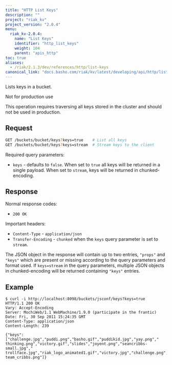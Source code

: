 ```yaml
---
title: "HTTP List Keys"
description: ""
project: "riak_kv"
project_version: "2.0.4"
menu:
  riak_kv-2.0.4:
    name: "List Keys"
    identifier: "http_list_keys"
    weight: 104
    parent: "apis_http"
toc: true
aliases:
  - /riak/2.1.3/dev/references/http/list-keys
canonical_link: "docs.basho.com/riak/kv/latest/developing/api/http/list-keys"
---
```


Lists keys in a bucket.

<div class="note">
<div class="title">Not for production use</div>

This operation requires traversing all keys stored in the cluster and should not be used in production.

</div>

## Request

```bash
GET /buckets/bucket/keys?keys=true    # List all keys
GET /buckets/bucket/keys?keys=stream  # Stream keys to the client
```

Required query parameters:

* `keys` - defaults to `false`. When set to `true` all keys will be returned in
a single payload.  When set to `stream`, keys will be returned in
chunked-encoding.

## Response

Normal response codes:

* `200 OK`

Important headers:

* `Content-Type` - `application/json`
* `Transfer-Encoding` - `chunked` when the `keys` query parameter is set to
`stream`.

The JSON object in the response will contain up to two entries,
`"props"` and `"keys"` which are present or missing according to the
query parameters and format used.  If `keys=stream` in the query
parameters, multiple JSON objects in chunked-encoding will be returned
containing `"keys"` entries.

## Example

```curl
$ curl -i http://localhost:8098/buckets/jsconf/keys?keys=true
HTTP/1.1 200 OK
Vary: Accept-Encoding
Server: MochiWeb/1.1 WebMachine/1.9.0 (participate in the frantic)
Date: Fri, 30 Sep 2011 15:24:35 GMT
Content-Type: application/json
Content-Length: 239

{"keys":["challenge.jpg","puddi.png","basho.gif","puddikid.jpg","yay.png","
thinking.png","victory.gif","slides","joyent.png","seancribbs-small.jpg","
trollface.jpg","riak_logo_animated1.gif","victory.jpg","challenge.png","
team_cribbs.png"]}
```
